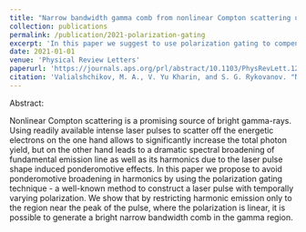 ```yaml
---
title: "Narrow bandwidth gamma comb from nonlinear Compton scattering using the polarization gating technique"
collection: publications
permalink: /publication/2021-polarization-gating
excerpt: 'In this paper we suggest to use polarization gating to compensate ponderomotive broadening and produce narrow harmonics in the Compton spectrum.'
date: 2021-01-01
venue: 'Physical Review Letters'
paperurl: 'https://journals.aps.org/prl/abstract/10.1103/PhysRevLett.126.194801'
citation: 'Valialshchikov, M. A., V. Yu Kharin, and S. G. Rykovanov. "Narrow bandwidth gamma comb from nonlinear Compton scattering using the polarization gating technique." Physical Review Letters 126.19 (2021): 194801.'
---
```


Abstract:

Nonlinear Compton scattering is a promising source of bright gamma-rays. Using readily available intense laser pulses to scatter off the energetic electrons on the one hand allows to significantly increase the total photon yield, but on the other hand leads to a dramatic spectral broadening of fundamental emission line as well as its harmonics due to the laser pulse shape induced ponderomotive effects. In this paper we propose to avoid ponderomotive broadening in harmonics by using the polarization gating technique - a well-known method to construct a laser pulse with temporally varying polarization. We show that by restricting harmonic emission only to the region near the peak of the pulse, where the polarization is linear, it is possible to generate a bright narrow bandwidth comb in the gamma region.
